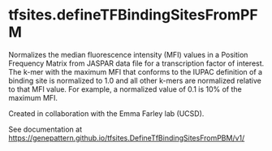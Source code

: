 # tfsites.defineTFBindingSitesFromPFM

Normalizes the median fluorescence intensity (MFI) values in a Position Frequency Matrix from JASPAR  data file for a transcription factor of interest. The k-mer with the maximum MFI that conforms to the IUPAC definition of a binding site is normalized to 1.0 and all other k-mers are normalized relative to that MFI value. For example, a normalized value of 0.1 is 10% of the maximum MFI.

Created in collaboration with the Emma Farley lab (UCSD).

See documentation at https://genepattern.github.io/tfsites.DefineTfBindingSitesFromPBM/v1/
